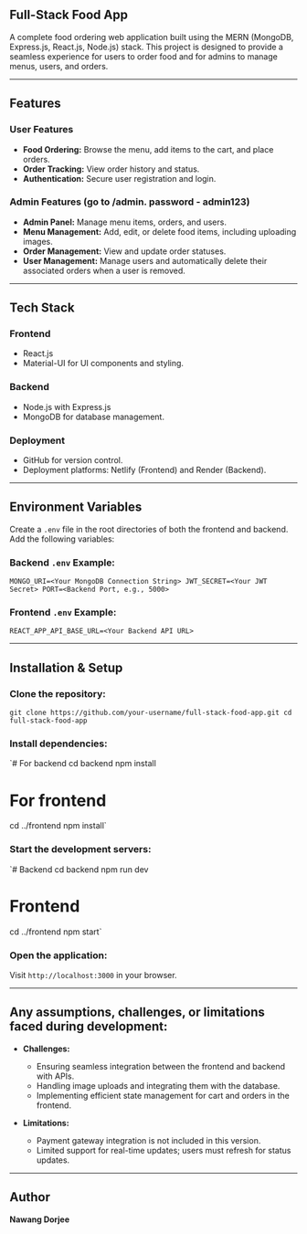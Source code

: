 Full-Stack Food App
-----------------------

A complete food ordering web application built using the MERN (MongoDB, Express.js, React.js, Node.js) stack. This project is designed to provide a seamless experience for users to order food and for admins to manage menus, users, and orders.

* * * * *

Features
-----------

### User Features

-   **Food Ordering:** Browse the menu, add items to the cart, and place orders.
-   **Order Tracking:** View order history and status.
-   **Authentication:** Secure user registration and login.

### Admin Features (go to /admin. password - admin123)

-   **Admin Panel:** Manage menu items, orders, and users.
-   **Menu Management:** Add, edit, or delete food items, including uploading images.
-   **Order Management:** View and update order statuses.
-   **User Management:** Manage users and automatically delete their associated orders when a user is removed.

* * * * *

Tech Stack
-------------

### Frontend

-   React.js
-   Material-UI for UI components and styling.

### Backend

-   Node.js with Express.js
-   MongoDB for database management.

### Deployment

-   GitHub for version control.
-   Deployment platforms: Netlify (Frontend) and Render (Backend).

* * * * *

Environment Variables 
------------------------

Create a `.env` file in the root directories of both the frontend and backend. Add the following variables:

### Backend `.env` Example:

`MONGO_URI=<Your MongoDB Connection String>
JWT_SECRET=<Your JWT Secret>
PORT=<Backend Port, e.g., 5000>`

### Frontend `.env` Example:

`REACT_APP_API_BASE_URL=<Your Backend API URL>`

* * * * *

Installation & Setup 
-----------------------

### Clone the repository:

`git clone https://github.com/your-username/full-stack-food-app.git
cd full-stack-food-app`

### Install dependencies:

`# For backend
cd backend
npm install

# For frontend
cd ../frontend
npm install`

### Start the development servers:

`# Backend
cd backend
npm run dev

# Frontend
cd ../frontend
npm start`

### Open the application:

Visit `http://localhost:3000` in your browser.

* * * * *

Any assumptions, challenges, or limitations faced during development:
---------------------------------------------------------------------


-   **Challenges:**

    -   Ensuring seamless integration between the frontend and backend with APIs.
    -   Handling image uploads and integrating them with the database.
    -   Implementing efficient state management for cart and orders in the frontend.
-   **Limitations:**

    -   Payment gateway integration is not included in this version.
    -   Limited support for real-time updates; users must refresh for status updates.

* * * * *

Author
---------

**Nawang Dorjee**
